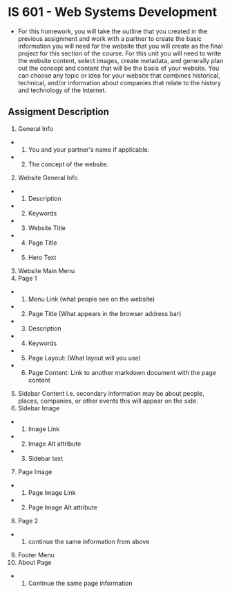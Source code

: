 # IS 601 - Web Systems Development
+ For this homework, you will take the outline that you created in the previous assignment and work with a partner to create the basic information you will need for the website that you will create as the final project for this section of the course.  For this unit you will need to write the website content, select images, create metadata, and generally plan out the concept and content that will be the basis of your website. You can choose any topic or idea for your website that combines historical, technical, and/or information about companies that relate to the history and technology of the Internet.
## Assigment Description
1. General Info
+ 1. You and your partner's name if applicable. 
+ 2. The concept of the website. 
2. Website General Info
+ 1. Description
+ 2. Keywords
+ 3. Website Title
+ 4. Page Title
+ 5. Hero Text
3. Website Main Menu
4. Page 1
+ 1. Menu Link (what people see on the website)
+ 2. Page Title (What appears in the browser address bar)
+ 3. Description
+ 4. Keywords
+ 5. Page Layout: (What layout will you use)
+ 6. Page Content: Link to another markdown document with the page content
5. Sidebar Content i.e. secondary information may be about people, places, companies, or other events this will appear on the side.
6. Sidebar Image
+ 1. Image Link
+ 2. Image Alt attribute
+ 3. Sidebar text
7. Page Image
+ 1. Page Image Link
+ 2. Page Image Alt attribute
8. Page 2
+ 1. continue the same information from above
9. Footer Menu
10. About Page
+ 1. Continue the same page information
